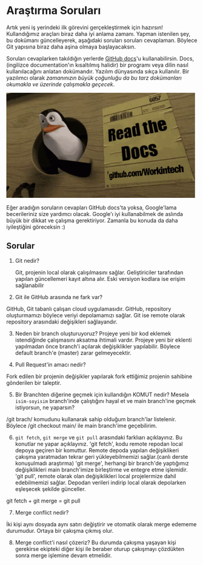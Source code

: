 # Araştırma Soruları

Artık yeni iş yerindeki ilk görevini gerçekleştirmek için hazırsın! Kullandığımız araçları biraz daha iyi anlama zamanı. Yapman istenilen şey, bu dokümanı güncelleyerek, aşağıdaki soruları soruları cevaplaman. Böylece Git yapısına biraz daha aşina olmaya başlayacaksın.

Soruları cevaplarken takıldığın yerlerde [GitHub docs](https://docs.github.com/en)'u kullanabilirsin. Docs, (ingilizce documentation'ın kısaltılmış halidir) bir programı veya dilin nasıl kullanılacağını anlatan dokümandır. Yazılım dünyasında sıkça kullanılır. Bir yazılımcı olarak _zamanınızın büyük çoğunluğu da bu tarz dokümanları okumakla ve üzerinde çalışmakla geçecek_.

![READ THE DOCS](https://github.com/Workintech/FSWeb-S1G1-Projesi-Web-Development-Projesi-icin-Git/blob/main/read-the-docs-wit.gif?raw=true)

Eğer aradığın soruların cevapları GitHub docs'ta yoksa, Google'lama becerileriniz size yardımcı olacak. Google'ı iyi kullanabilmek de aslında büyük bir dikkat ve çalışma gerektiriyor. Zamanla bu konuda da daha iyileştiğini göreceksin :)

## Sorular

1. Git nedir?

   Git, projenin local olarak çalışılmasını sağlar. Geliştiriciler tarafından yapılan güncellemeri kayıt altına alır. Eski versiyon kodlara ise erişim sağlanabilir
 
2. Git ile GitHub arasında ne fark var?

  GitHub, Git tabanlı çalışan cloud uygulamasıdır. GitHub, repository oluşturmamızı böylece veriyi depolamamızı sağlar. Git ise remote olarak repository arasındaki değişikleri sağlayandır. 

3. Neden bir branch oluşturuyoruz?
  Projeye yeni bir kod eklemek istendiğinde çalışmasını aksatma ihtimali vardır. Projeye yeni bir eklenti yapılmadan önce branch'i açılarak değişiklikler yapılabilir. Böylece default branch'e (master) zarar gelmeyecektir. 
  
4. Pull Request'in amacı nedir?

  Fork edilen bir projenin değişikler yapılarak fork ettiğimiz projenin sahibine gönderilen bir taleptir.

5. Bir Branchten diğerine geçmek için kullandığın KOMUT nedir? Mesela `isim-soyisim` branch'inde çalıştığını hayal et ve main branch'ine geçmek istiyorsun, ne yaparsın?

  /git brach/  komudunu kullanarak sahip olduğum branch'lar listelenir. Böylece /git checkout main/ ile main branch'ime geçebilirim.
  
6. `git fetch`, `git merge` ve `git pull` arasındaki farklıarı açıklayınız. Bu konutlar ne yapar açıklayınız.
 'git fetch', kodu remote repodan local depoya geçiren bir komuttur. Remote depoda yapılan değişiklikeri çakışma yaratmadan tekrar geri yükleyebilmemizi sağlar.(canlı derste konuşulmadı araştırma)
 'git merge', herhangi bir branch'de yaptığımız değişiklikleri main branch'imize birleştirme ve entegre etme işlemidir.  
 'git pull', remote olarak olan değişiklikleri local projelermize dahil edebilmemizi sağlar. Depodan verileri indirip local olarak depolarken eşleşecek şekilde günceller. 
  
  git fetch + git merge = git pull 
 

7. Merge conflict nedir?


  İki kişi aynı dosyada aynı satırı değiştirir ve otomatik olarak merge edememe durumudur. Ortaya bir çakışma çıkmış olur.

8. Merge conflict'i nasıl çözeriz?
   Bu durumda çakışma yaşayan kişi gerekirse ekipteki diğer kişi ile beraber oturup çakışmayı çözdükten sonra merge işlemine devam etmelidir.


